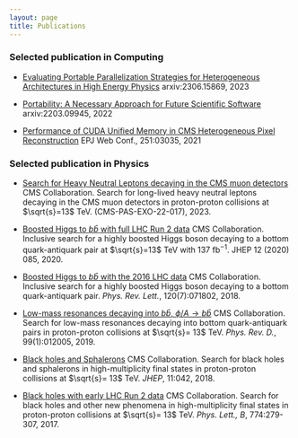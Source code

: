 ```yaml
---
layout: page
title: Publications
---
```


### Selected publication in Computing 

* [Evaluating Portable Parallelization Strategies for Heterogeneous Architectures in High Energy Physics](https://arxiv.org/abs/2306.15869) arxiv:2306.15869, 2023

* [Portability: A Necessary Approach for Future Scientific Software](https://arxiv.org/pdf/2203.09945) arxiv:2203.09945, 2022

* [Performance of CUDA Unified Memory in CMS Heterogeneous Pixel Reconstruction](https://www.epj-conferences.org/articles/epjconf/abs/2021/05/epjconf_chep2021_03035/epjconf_chep2021_03035.html) EPJ Web Conf., 251:03035, 2021

### Selected publication in Physics


* [Search for Heavy Neutral Leptons decaying in the CMS muon detectors](https://cms-results.web.cern.ch/cms-results/public-results/preliminary-results/EXO-22-017/index.html) CMS Collaboration. Search for long-lived heavy neutral leptons decaying in the CMS muon detectors in proton-proton collisions at $\sqrt{s}=13$ TeV. (CMS-PAS-EXO-22-017), 2023.

* [Boosted Higgs to $b\bar{b}$ with full LHC Run 2 data](https://link.springer.com/article/10.1007/JHEP12(2020)085)  CMS Collaboration. Inclusive search for a highly boosted Higgs boson decaying to a bottom quark-antiquark pair at $\sqrt{s}=13$ TeV with 137 fb$^{-1}$. JHEP 12 (2020) 085, 2020. 

* [Boosted Higgs to $b\bar{b}$ with the 2016 LHC data](http://arxiv.org/abs/1709.05543)  CMS Collaboration. Inclusive search for a highly boosted Higgs boson decaying to a bottom quark-antiquark pair. *Phys. Rev. Lett.*, 120(7):071802, 2018. 

* [Low-mass resonances decaying into $b\bar{b}$, $\phi/A\rightarrow b\bar{b}$](http://arxiv.org/abs/1810.11822)  CMS Collaboration. Search for low-mass resonances decaying into bottom quark-antiquark pairs in proton-proton collisions at $\sqrt{s}= 13$ TeV.  *Phys. Rev. D.*, 99(1):012005, 2019.

* [Black holes and Sphalerons](http://arxiv.org/abs/1805.06013)  CMS Collaboration. Search for black holes and sphalerons in high-multiplicity final states in proton-proton collisions at $\sqrt{s}= 13$ TeV.  *JHEP*, 11:042, 2018.
 
* [Black holes with early LHC Run 2 data](http://arxiv.org/abs/1705.01403)  CMS Collaboration. Search for black holes and other new phenomena in high-multiplicity final states in proton-proton collisions at $\sqrt{s}= 13$ TeV.  *Phys. Lett., B*, 774:279-307, 2017.
